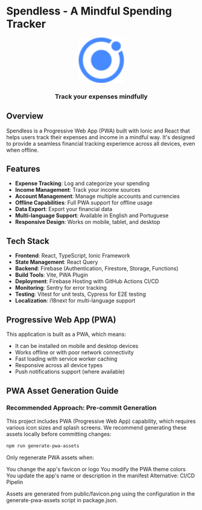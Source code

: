 # Spendless - A Mindful Spending Tracker

<div align="center">
  <img src="public/favicon.png" alt="Spendless Logo" width="120" />
  <h3>Track your expenses mindfully</h3>
</div>

## Overview

Spendless is a Progressive Web App (PWA) built with Ionic and React that helps users track their expenses and income in a mindful way. It's designed to provide a seamless financial tracking experience across all devices, even when offline.

## Features

- **Expense Tracking**: Log and categorize your spending
- **Income Management**: Track your income sources
- **Account Management**: Manage multiple accounts and currencies
- **Offline Capabilities**: Full PWA support for offline usage
- **Data Export**: Export your financial data
- **Multi-language Support**: Available in English and Portuguese
- **Responsive Design**: Works on mobile, tablet, and desktop

## Tech Stack

- **Frontend**: React, TypeScript, Ionic Framework
- **State Management**: React Query
- **Backend**: Firebase (Authentication, Firestore, Storage, Functions)
- **Build Tools**: Vite, PWA Plugin
- **Deployment**: Firebase Hosting with GitHub Actions CI/CD
- **Monitoring**: Sentry for error tracking
- **Testing**: Vitest for unit tests, Cypress for E2E testing
- **Localization**: i18next for multi-language support

## Progressive Web App (PWA)

This application is built as a PWA, which means:

- It can be installed on mobile and desktop devices
- Works offline or with poor network connectivity
- Fast loading with service worker caching
- Responsive across all device types
- Push notifications support (where available)

## PWA Asset Generation Guide

### Recommended Approach: Pre-commit Generation

This project includes PWA (Progressive Web App) capability, which requires various icon sizes and splash screens. We recommend generating these assets locally before committing changes:

```bash
npm run generate-pwa-assets
```

Only regenerate PWA assets when:

You change the app's favicon or logo
You modify the PWA theme colors
You update the app's name or description in the manifest
Alternative: CI/CD Pipelin

Assets are generated from public/favicon.png using the configuration in the generate-pwa-assets script in package.json.

